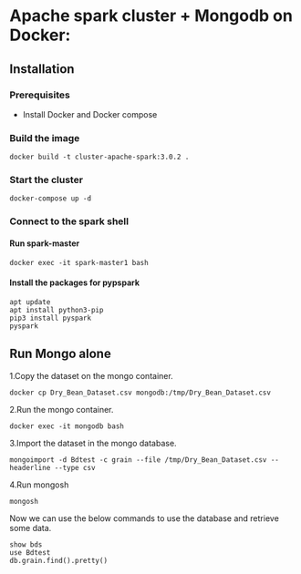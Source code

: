 # Apache spark cluster + Mongodb on Docker: 

## Installation

### Prerequisites
  - Install Docker and Docker compose


### Build the image 

```
docker build -t cluster-apache-spark:3.0.2 .
```

### Start the cluster
```
docker-compose up -d
```

### Connect to the spark shell

#### Run spark-master
```
docker exec -it spark-master1 bash
```
#### Install the packages for pypspark 

```
apt update
apt install python3-pip
pip3 install pyspark
pyspark
```

## Run Mongo alone 

1.Copy the dataset on the mongo container.

```
docker cp Dry_Bean_Dataset.csv mongodb:/tmp/Dry_Bean_Dataset.csv
```

2.Run the mongo container.

```
docker exec -it mongodb bash
```

3.Import the dataset in the mongo database.

```
mongoimport -d Bdtest -c grain --file /tmp/Dry_Bean_Dataset.csv --headerline --type csv
```

4.Run mongosh 

```
mongosh
```

Now we can use the below commands to use the database and retrieve some data.

```
show bds
use Bdtest
db.grain.find().pretty()
```
